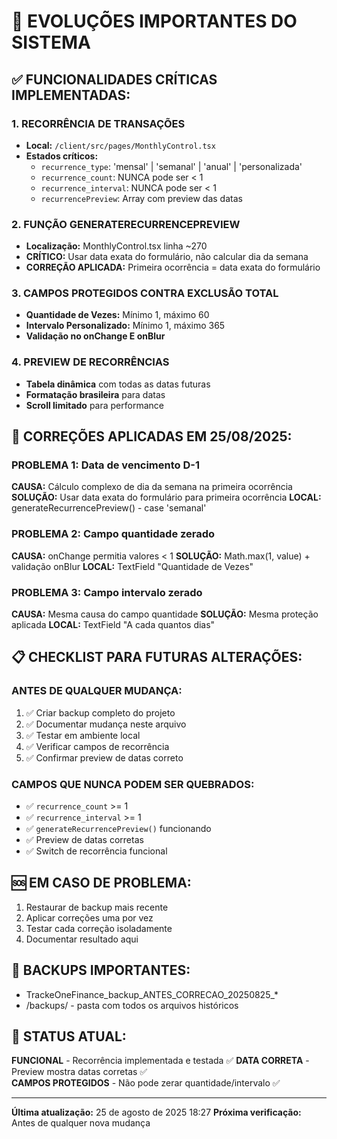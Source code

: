 # 🚀 EVOLUÇÕES IMPORTANTES DO SISTEMA

## ✅ FUNCIONALIDADES CRÍTICAS IMPLEMENTADAS:

### 1. RECORRÊNCIA DE TRANSAÇÕES
- **Local:** `/client/src/pages/MonthlyControl.tsx`
- **Estados críticos:**
  - `recurrence_type`: 'mensal' | 'semanal' | 'anual' | 'personalizada'
  - `recurrence_count`: NUNCA pode ser < 1
  - `recurrence_interval`: NUNCA pode ser < 1
  - `recurrencePreview`: Array com preview das datas

### 2. FUNÇÃO GENERATERECURRENCEPREVIEW
- **Localização:** MonthlyControl.tsx linha ~270
- **CRÍTICO:** Usar data exata do formulário, não calcular dia da semana
- **CORREÇÃO APLICADA:** Primeira ocorrência = data exata do formulário

### 3. CAMPOS PROTEGIDOS CONTRA EXCLUSÃO TOTAL
- **Quantidade de Vezes:** Mínimo 1, máximo 60
- **Intervalo Personalizado:** Mínimo 1, máximo 365
- **Validação no onChange E onBlur**

### 4. PREVIEW DE RECORRÊNCIAS
- **Tabela dinâmica** com todas as datas futuras
- **Formatação brasileira** para datas
- **Scroll limitado** para performance

## 🔧 CORREÇÕES APLICADAS EM 25/08/2025:

### PROBLEMA 1: Data de vencimento D-1
**CAUSA:** Cálculo complexo de dia da semana na primeira ocorrência
**SOLUÇÃO:** Usar data exata do formulário para primeira ocorrência
**LOCAL:** generateRecurrencePreview() - case 'semanal'

### PROBLEMA 2: Campo quantidade zerado
**CAUSA:** onChange permitia valores < 1
**SOLUÇÃO:** Math.max(1, value) + validação onBlur
**LOCAL:** TextField "Quantidade de Vezes"

### PROBLEMA 3: Campo intervalo zerado
**CAUSA:** Mesma causa do campo quantidade
**SOLUÇÃO:** Mesma proteção aplicada
**LOCAL:** TextField "A cada quantos dias"

## 📋 CHECKLIST PARA FUTURAS ALTERAÇÕES:

### ANTES DE QUALQUER MUDANÇA:
1. ✅ Criar backup completo do projeto
2. ✅ Documentar mudança neste arquivo
3. ✅ Testar em ambiente local
4. ✅ Verificar campos de recorrência
5. ✅ Confirmar preview de datas correto

### CAMPOS QUE NUNCA PODEM SER QUEBRADOS:
- ✅ `recurrence_count` >= 1
- ✅ `recurrence_interval` >= 1
- ✅ `generateRecurrencePreview()` funcionando
- ✅ Preview de datas corretas
- ✅ Switch de recorrência funcional

## 🆘 EM CASO DE PROBLEMA:
1. Restaurar de backup mais recente
2. Aplicar correções uma por vez
3. Testar cada correção isoladamente
4. Documentar resultado aqui

## 📍 BACKUPS IMPORTANTES:
- TrackeOneFinance_backup_ANTES_CORRECAO_20250825_*
- /backups/ - pasta com todos os arquivos históricos

## 🎯 STATUS ATUAL: 
**FUNCIONAL** - Recorrência implementada e testada ✅
**DATA CORRETA** - Preview mostra datas corretas ✅  
**CAMPOS PROTEGIDOS** - Não pode zerar quantidade/intervalo ✅

---
**Última atualização:** 25 de agosto de 2025 18:27
**Próxima verificação:** Antes de qualquer nova mudança
